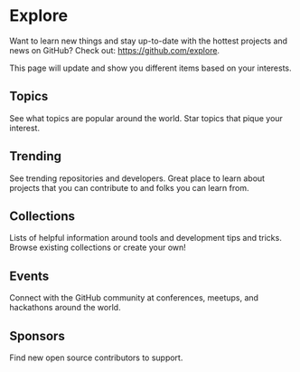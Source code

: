 # Explore

Want to learn new things and stay up-to-date with the hottest projects and news on GitHub? Check out: https://github.com/explore.

This page will update and show you different items based on your interests.

## Topics

See what topics are popular around the world. Star topics that pique your interest.

## Trending

See trending repositories and developers. Great place to learn about projects that you can contribute to and folks you can learn from.

## Collections

Lists of helpful information around tools and development tips and tricks. Browse existing collections or create your own!

## Events

Connect with the GitHub community at conferences, meetups, and hackathons around the world.

## Sponsors

Find new open source contributors to support.